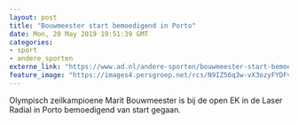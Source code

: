 ```yaml
---
layout: post
title: "Bouwmeester start bemoedigend in Porto"
date: Mon, 20 May 2019 19:51:39 GMT
categories: 
- sport 
- andere_sporten 
externe_link: "https://www.ad.nl/andere-sporten/bouwmeester-start-bemoedigend-in-porto~a8fb40b6/"
feature_image: "https://images4.persgroep.net/rcs/N9IZ56q3w-vX3ozyFYDFvoJyuAo/diocontent/146017521/_fitwidth/400/?appId=21791a8992982cd8da851550a453bd7f&quality=0.7"
---
```


Olympisch zeilkampioene Marit Bouwmeester is bij de open EK in de Laser Radial in Porto bemoedigend van start gegaan.
